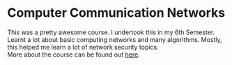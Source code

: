 # Computer Communication Networks
This was a pretty awesome course. I undertook this in my 6th Semester. <br>Learnt a lot about basic computing networks and many algorithms.
Mostly, this helped me learn a lot of network security topics. <br>
More about the course can be found out [here](https://bmsce.ac.in/Syllabus/EE/UG/UG%20Syllabus%202019-23(for%202019%20&%202020%20Admitted%20Students).pdf).
